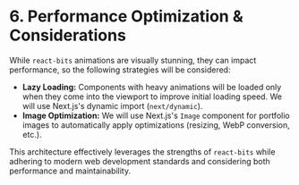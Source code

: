 # 6. Performance Optimization & Considerations
While `react-bits` animations are visually stunning, they can impact performance, so the following strategies will be considered:
* **Lazy Loading:** Components with heavy animations will be loaded only when they come into the viewport to improve initial loading speed. We will use Next.js's dynamic import (`next/dynamic`).
* **Image Optimization:** We will use Next.js's `Image` component for portfolio images to automatically apply optimizations (resizing, WebP conversion, etc.).

This architecture effectively leverages the strengths of `react-bits` while adhering to modern web development standards and considering both performance and maintainability.